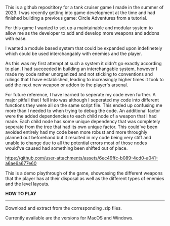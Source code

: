 This is a github reposititory for a tank cruiser game I made in the summer of 2023. I was recently getting into game development at the time and had finished building a previous game: Circle Adventures from a tutorial.

For this game I wanted to set up a maintainable and modular system to allow me as the developer to add and develop more weapons and addons with ease. 

I wanted a module based system that could be expanded upon indefinetely which could be used interchangably with enemies and the player.

As this was my first attempt at such a system it didn't go exactly according to plan. I had succeeded in building an interchangable system, however I made my code rather unorganized and not sticking to conventions and rulings that I have established, leading to increasingly higher times it took to add the next new weapon or addon to the player's arsenal.

For future reference, I have learned to seperate my code even further. A major pitfall that I fell into was although I seperated my code into different functions they were all on the same script file. This ended up confusing me more than I needed to when trying to debug the code. An additional factor were the added dependencies to each child node of a weapon that I had made. Each child node has some unique dependency that was completely seperate from the tree that had its own unique factor. This could've been avoided entirely had my code been more robust and more throughly planned out beforehand but it resulted in my code being very stiff and unable to change due to all the potential errors most of those nodes would've caused had something been shifted out of place.



https://github.com/user-attachments/assets/6ec49ffc-b089-4cd0-a041-a6ae6a677e60

This is a demo playthrough of the game, showcasing the different weapons that the player has at their disposal as well as the different types of enemies and the level layouts.


**HOW TO PLAY**
___

Download and extract from the corresponding .zip files.

Currently available are the versions for MacOS and Windows.
